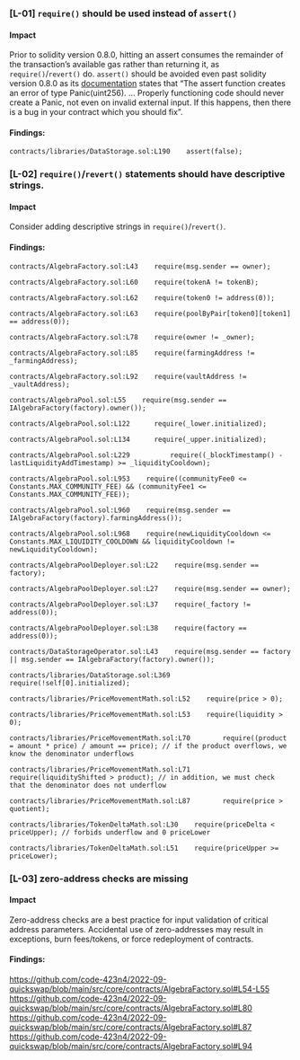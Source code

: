 ### [L-01] ```require()``` should be used instead of ```assert()```


#### Impact
Prior to solidity version 0.8.0, hitting an assert consumes the remainder of the transaction’s available gas rather than returning it, as ```require()```/```revert()``` do. ```assert()``` should be avoided even past solidity version 0.8.0 as its [documentation](https://docs.soliditylang.org/en/v0.8.14/control-structures.html#panic-via-assert-and-error-via-require) states that “The assert function creates an error of type Panic(uint256). … Properly functioning code should never create a Panic, not even on invalid external input. If this happens, then there is a bug in your contract which you should fix”.


#### Findings:
```
contracts/libraries/DataStorage.sol:L190    assert(false);

```
### [L-02] ```require()```/```revert()``` statements should have descriptive strings.


#### Impact
Consider adding descriptive strings in ```require()```/```revert()```.


#### Findings:
```
contracts/AlgebraFactory.sol:L43    require(msg.sender == owner);

contracts/AlgebraFactory.sol:L60    require(tokenA != tokenB);

contracts/AlgebraFactory.sol:L62    require(token0 != address(0));

contracts/AlgebraFactory.sol:L63    require(poolByPair[token0][token1] == address(0));

contracts/AlgebraFactory.sol:L78    require(owner != _owner);

contracts/AlgebraFactory.sol:L85    require(farmingAddress != _farmingAddress);

contracts/AlgebraFactory.sol:L92    require(vaultAddress != _vaultAddress);

contracts/AlgebraPool.sol:L55    require(msg.sender == IAlgebraFactory(factory).owner());

contracts/AlgebraPool.sol:L122      require(_lower.initialized);

contracts/AlgebraPool.sol:L134      require(_upper.initialized);

contracts/AlgebraPool.sol:L229          require((_blockTimestamp() - lastLiquidityAddTimestamp) >= _liquidityCooldown);

contracts/AlgebraPool.sol:L953    require((communityFee0 <= Constants.MAX_COMMUNITY_FEE) && (communityFee1 <= Constants.MAX_COMMUNITY_FEE));

contracts/AlgebraPool.sol:L960    require(msg.sender == IAlgebraFactory(factory).farmingAddress());

contracts/AlgebraPool.sol:L968    require(newLiquidityCooldown <= Constants.MAX_LIQUIDITY_COOLDOWN && liquidityCooldown != newLiquidityCooldown);

contracts/AlgebraPoolDeployer.sol:L22    require(msg.sender == factory);

contracts/AlgebraPoolDeployer.sol:L27    require(msg.sender == owner);

contracts/AlgebraPoolDeployer.sol:L37    require(_factory != address(0));

contracts/AlgebraPoolDeployer.sol:L38    require(factory == address(0));

contracts/DataStorageOperator.sol:L43    require(msg.sender == factory || msg.sender == IAlgebraFactory(factory).owner());

contracts/libraries/DataStorage.sol:L369    require(!self[0].initialized);

contracts/libraries/PriceMovementMath.sol:L52    require(price > 0);

contracts/libraries/PriceMovementMath.sol:L53    require(liquidity > 0);

contracts/libraries/PriceMovementMath.sol:L70        require((product = amount * price) / amount == price); // if the product overflows, we know the denominator underflows

contracts/libraries/PriceMovementMath.sol:L71        require(liquidityShifted > product); // in addition, we must check that the denominator does not underflow

contracts/libraries/PriceMovementMath.sol:L87        require(price > quotient);

contracts/libraries/TokenDeltaMath.sol:L30    require(priceDelta < priceUpper); // forbids underflow and 0 priceLower

contracts/libraries/TokenDeltaMath.sol:L51    require(priceUpper >= priceLower);

```

### [L-03] zero-address checks are missing


#### Impact
Zero-address checks are a best practice for input validation of critical address parameters. Accidental use of zero-addresses may result in exceptions, burn fees/tokens, or force redeployment of contracts.

#### Findings:
https://github.com/code-423n4/2022-09-quickswap/blob/main/src/core/contracts/AlgebraFactory.sol#L54-L55
https://github.com/code-423n4/2022-09-quickswap/blob/main/src/core/contracts/AlgebraFactory.sol#L80
https://github.com/code-423n4/2022-09-quickswap/blob/main/src/core/contracts/AlgebraFactory.sol#L87
https://github.com/code-423n4/2022-09-quickswap/blob/main/src/core/contracts/AlgebraFactory.sol#L94


